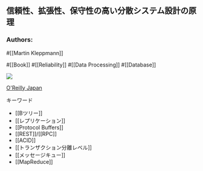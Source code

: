 ## 信頼性、拡張性、保守性の高い分散システム設計の原理

### Authors:
#[[Martin Kleppmann]]

#[[Book]] #[[Reliability]] #[[Data Processing]] #[[Database]]

![](https://www.oreilly.co.jp/books/images/picture_large978-4-87311-870-3.jpeg)

[O'Reilly Japan](https://www.oreilly.co.jp/books/9784873118703/)

キーワード
- [[Bツリー]]
- [[レプリケーション]]
- [[Protocol Buffers]]
- [[REST]]/[[RPC]]
- [[ACID]]
- [[トランザクション分離レベル]]
- [[メッセージキュー]]
- [[MapReduce]]